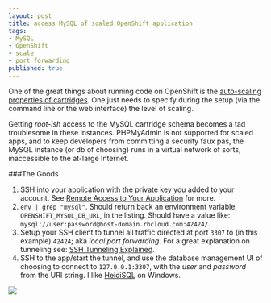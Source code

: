 ```yaml
---
layout: post
title: access MySQL of scaled OpenShift application
tags:
- MySQL
- OpenShift
- scale
- port forwarding
published: true
---
```

One of the great things about running code on OpenShift is the
[auto-scaling properties of cartridges](https://www.openshift.com/developers/scaling).
One just needs to specify during the setup (via the command line or the web interface)
the level of scaling.

Getting _root-ish_ access to the MySQL cartridge schema becomes a tad
troublesome in these instances. PHPMyAdmin is not supported for scaled apps,
and to keep developers from committing a security faux pas, the MySQL instance
(or db of choosing) runs in a virtual network of sorts, inaccessible to the
at-large Internet.

###The Goods
1. SSH into your application with the private key you added to your account.
See [Remote Access to Your Application](https://www.openshift.com/developers/remote-access)
for more.
2. `env | grep "mysql"`. Should return back an environment variable,
`OPENSHIFT_MYSQL_DB_URL`, in the listing. Should have a value like:
`mysql://user:password@host-domain.rhcloud.com:42424/`.
3. Setup your SSH client to tunnel all traffic directed at port `3307` to
(in this example) `42424`; aka _local port forwarding_.
For a great explanation on tunneling see:
[SSH Tunneling Explained](http://chamibuddhika.wordpress.com/2012/03/21/ssh-tunnelling-explained/).
4. SSH to the app/start the tunnel,
and use the database management UI of choosing to connect to
`127.0.0.1:3307`, with the _user_ and _password_ from the URI string. I like
[HeidiSQL](http://www.heidisql.com/) on Windows.

![](https://drive.google.com/uc?export=download&id=0B0yT30uCaFvvdEl3eFJVYzl1YzA)
